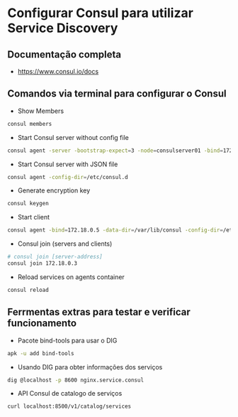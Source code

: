 # Configurar Consul para utilizar Service Discovery

## Documentação completa
- https://www.consul.io/docs

## Comandos via terminal para configurar o Consul
- Show Members
```bash
consul members
```
- Start Consul server without config file
```bash
consul agent -server -bootstrap-expect=3 -node=consulserver01 -bind=172.18.0.3 -data-dir=/var/lib/consul -config-dir=/etc/consul.d
```

- Start Consul server with JSON file
```bash
consul agent -config-dir=/etc/consul.d
```

- Generate encryption key
```bash
consul keygen
```

- Start client
```bash
consul agent -bind=172.18.0.5 -data-dir=/var/lib/consul -config-dir=/etc/consul.d -retry-join=172.18.0.3
```

- Consul join (servers and clients)
```bash 
# consul join [server-address]
consul join 172.18.0.3
```

- Reload services on agents container
```bash
consul reload
```
## Ferrmentas extras para testar e verificar funcionamento
- Pacote bind-tools para usar o DIG
```bash
apk -u add bind-tools
```
- Usando DIG para obter informações dos serviços
```bash
dig @localhost -p 8600 nginx.service.consul
```
- API Consul de catalogo de serviços
```bash
curl localhost:8500/v1/catalog/services
```